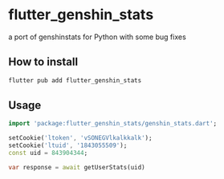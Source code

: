 <!--
This README describes the package. If you publish this package to pub.dev,
this README's contents appear on the landing page for your package.

For information about how to write a good package README, see the guide for
[writing package pages](https://dart.dev/guides/libraries/writing-package-pages).

For general information about developing packages, see the Dart guide for
[creating packages](https://dart.dev/guides/libraries/create-library-packages)
and the Flutter guide for
[developing packages and plugins](https://flutter.dev/developing-packages).
-->
# flutter_genshin_stats
a port of genshinstats for Python with some bug fixes

## How to install

```bash
flutter pub add flutter_genshin_stats
```

## Usage

```dart
import 'package:flutter_genshin_stats/genshin_stats.dart';

setCookie('ltoken', 'vSONEGVlkalkkalk');
setCookie('ltuid', '1843055509');
const uid = 843904344;

var response = await getUserStats(uid)
```

